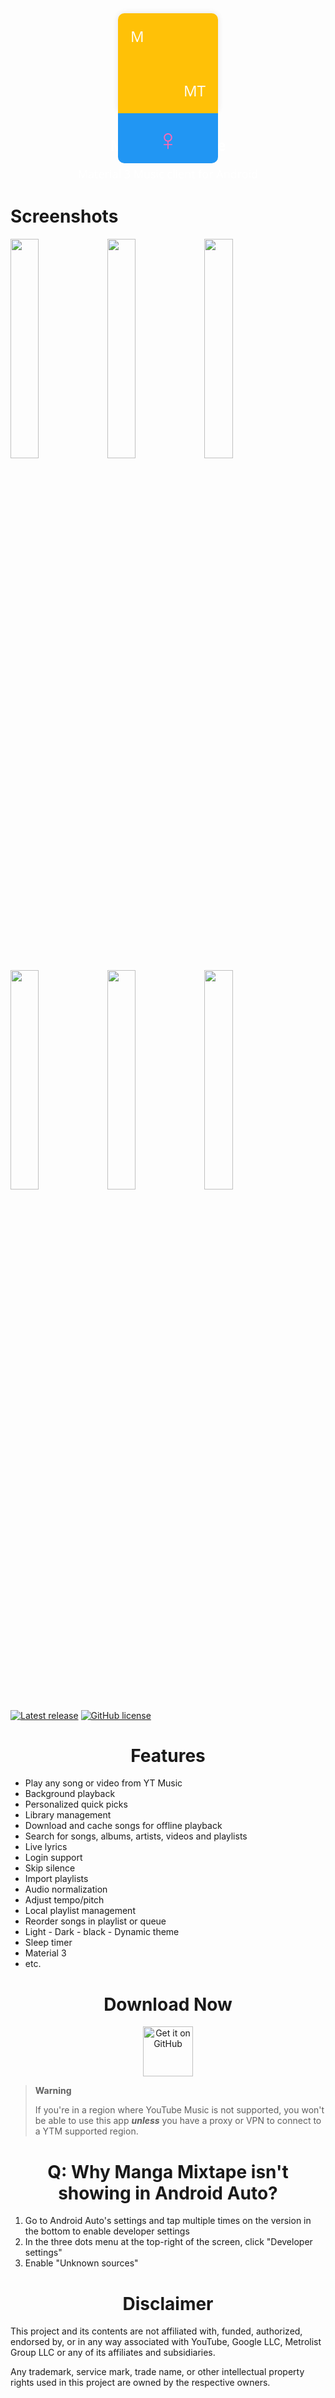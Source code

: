 <div align="center">
  <div style="display: inline-block; width: 160px; height: 160px; border-radius: 10px; box-shadow: 0 0 10px rgba(0, 0, 0, 0.1);">
    <div style="position: relative; width: 100%; height: 100%; background-color: #FFC107; border-radius: 10px 10px 0 0;">
      <div style="position: absolute; top: 20px; left: 20px; font-size: 24px; font-family: 'Open Sans', sans-serif; color: #FFFFFF;">M</div>
      <div style="position: absolute; bottom: 20px; right: 20px; font-size: 24px; font-family: 'Open Sans', sans-serif; color: #FFFFFF;">MT</div>
    </div>
    <div style="position: relative; width: 100%; height: 50%; background-color: #2196F3; border-radius: 0 0 10px 10px;">
      <div style="position: absolute; top: 50%; left: 50%; transform: translate(-50%, -50%); font-size: 48px; font-family: 'Open Sans', sans-serif; color: #FF69B4;">♀</div>
    </div>
  </div>
  <h1 style="font-family: 'Open Sans', sans-serif; font-size: 24px; color: #FFFFFF;">Manga Mixtape</h1>
  <p style="font-family: 'Open Sans', sans-serif; font-size: 18px; color: #FFFFFF;">Material 3 Music client for Android</p>
</div>

<h1>Screenshots</h1>

  <img src="https://github.com/mostafaalagamy/Metrolist/blob/dev/fastlane/metadata/android/images/screenshots/screenshot_1.jpeg" width="30%" />
  <img src="https://github.com/mostafaalagamy/Metrolist/blob/dev/fastlane/metadata/android/images/screenshots/screenshot_2.jpeg" width="30%" />
  <img src="https://github.com/mostafaalagamy/Metrolist/blob/dev/fastlane/metadata/android/images/screenshots/screenshot_3.jpeg" width="30%" />

  <img src="https://github.com/mostafaalagamy/Metrolist/blob/dev/fastlane/metadata/android/images/screenshots/screenshot_4.jpeg" width="30%" />
  <img src="https://github.com/mostafaalagamy/Metrolist/blob/dev/fastlane/metadata/android/images/screenshots/screenshot_5.jpeg" width="30%" />
  <img src="https://github.com/mostafaalagamy/Metrolist/blob/dev/fastlane/metadata/android/images/screenshots/screenshot_6.jpeg" width="30%" />
</p>

[![Latest release](https://img.shields.io/github/v/release/mostafaalagamy/Metrolist?style=for-the-badge)](https://github.com/mostafaalagamy/Metrolist/releases)
[![GitHub license](https://img.shields.io/github/license/mostafaalagamy/metrolist?style=for-the-badge)](https://github.com/mostafaalagamy/Metrolist/blob/dev/LICENSE)
</div>

<div align="center">
<h1>Features</h1>
 </div>
 
- Play any song or video from YT Music
- Background playback 
- Personalized quick picks 
- Library management 
- Download and cache songs for offline playback
- Search for songs, albums, artists, videos and playlists
- Live lyrics 
- Login support 
- Skip silence 
- Import playlists 
- Audio normalization 
- Adjust tempo/pitch 
- Local playlist management
- Reorder songs in playlist or queue 
- Light - Dark - black - Dynamic theme
- Sleep timer
- Material 3 
- etc.

<div align="center">
<h1>Download Now</h1>

[<img src="https://raw.githubusercontent.com/WSTxda/QP-Gallery-Releases/master/Images/GitHub.svg"
alt='Get it on GitHub'
height="80">](https://github.com/mostafaalagamy/Metrolist/releases/latest/download/Metrolist.apk)

</div>

> **Warning**
>
>If you're in a region where YouTube Music is not supported, you won't be able to use this app
***unless*** you have a proxy or VPN to connect to a YTM supported region.

<div align="center">
<h1> Q: Why Manga Mixtape isn't showing in Android Auto? </h1>
</div>

1. Go to Android Auto's settings and tap multiple times on the version in the bottom to enable
   developer settings
2. In the three dots menu at the top-right of the screen, click "Developer settings"
3. Enable "Unknown sources"

<div align="center">
<h1>Disclaimer</h1>
</div>

This project and its contents are not affiliated with, funded, authorized, endorsed by, or in any way associated with YouTube, Google LLC, Metrolist Group LLC or any of its affiliates and subsidiaries.

Any trademark, service mark, trade name, or other intellectual property rights used in this project are owned by the respective owners.
